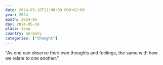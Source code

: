 ```yaml
---
date: 2024-05-18T11:00:00.000+02:00
year: 2024
month: 2024-05
day: 2024-05-18
place: Jena
country: Germany
categories: ["thought"]
---
```

"As one can observe their own thoughts and feelings, the same with how we relate to one another."
